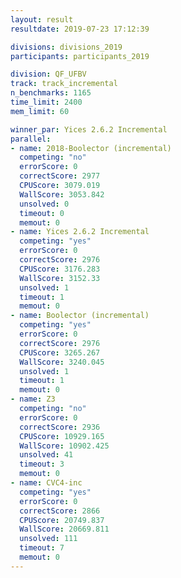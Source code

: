 ```yaml
---
layout: result
resultdate: 2019-07-23 17:12:39

divisions: divisions_2019
participants: participants_2019

division: QF_UFBV
track: track_incremental
n_benchmarks: 1165
time_limit: 2400
mem_limit: 60

winner_par: Yices 2.6.2 Incremental
parallel:
- name: 2018-Boolector (incremental)
  competing: "no"
  errorScore: 0
  correctScore: 2977
  CPUScore: 3079.019
  WallScore: 3053.842
  unsolved: 0
  timeout: 0
  memout: 0
- name: Yices 2.6.2 Incremental
  competing: "yes"
  errorScore: 0
  correctScore: 2976
  CPUScore: 3176.283
  WallScore: 3152.33
  unsolved: 1
  timeout: 1
  memout: 0
- name: Boolector (incremental)
  competing: "yes"
  errorScore: 0
  correctScore: 2976
  CPUScore: 3265.267
  WallScore: 3240.045
  unsolved: 1
  timeout: 1
  memout: 0
- name: Z3
  competing: "no"
  errorScore: 0
  correctScore: 2936
  CPUScore: 10929.165
  WallScore: 10902.425
  unsolved: 41
  timeout: 3
  memout: 0
- name: CVC4-inc
  competing: "yes"
  errorScore: 0
  correctScore: 2866
  CPUScore: 20749.837
  WallScore: 20669.811
  unsolved: 111
  timeout: 7
  memout: 0
---
```

